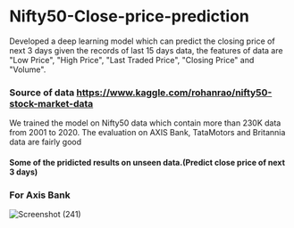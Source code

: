 # Nifty50-Close-price-prediction

Developed a deep learning model which can predict the closing price of next 3 days given the records of last 15 days data, the features of data are "Low Price", "High Price", "Last Traded Price", "Closing Price" and "Volume".
### Source of data https://www.kaggle.com/rohanrao/nifty50-stock-market-data

We trained the model on Nifty50 data which contain more than 230K data from 2001 to 2020.
The evaluation on AXIS Bank, TataMotors and Britannia data are fairly good 
#### Some of the pridicted results on unseen data.(Predict close price of next 3 days)
### For Axis Bank
![Screenshot (241)](https://user-images.githubusercontent.com/41646536/88663384-25edd880-d0f9-11ea-9f3a-1c1ed6d83f82.png)

